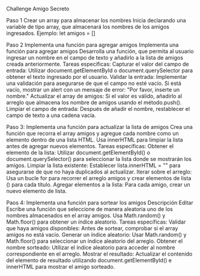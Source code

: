 Challenge Amigo Secreto

Paso 1 Crear un array para almacenar los nombres Inicia declarando una variable de tipo array, que almacenará los nombres de los amigos ingresados.
Ejemplo: let amigos = []

Paso 2 Implementa una función para agregar amigos Implementa una función para agregar amigos Desarrolla una función, que permita al usuario ingresar un nombre en el campo de texto y añadirlo a la lista de amigos creada anteriormente.
Tareas específicas:
Capturar el valor del campo de entrada: Utilizar document.getElementById o document.querySelector para obtener el texto ingresado por el usuario.
Validar la entrada: Implementar una validación para asegurarse de que el campo no esté vacío. Si está vacío, mostrar un alert con un mensaje de error: "Por favor, inserte un nombre."
Actualizar el array de amigos: Si el valor es válido, añadirlo al arreglo que almacena los nombre de amigos usando el método.push().
Limpiar el campo de entrada: Después de añadir el nombre, restablecer el campo de texto a una cadena vacía.

Paso 3: Implementa una función para actualizar la lista de amigos Crea una función que recorra el array amigos y agregue cada nombre como un elemento dentro de una lista HTML. Usa innerHTML para limpiar la lista antes de agregar nuevos elementos.
Tareas específicas:
Obtener el elemento de la lista: Utilizar document.getElementById() o document.querySelector() para seleccionar la lista donde se mostrarán los amigos.
Limpiar la lista existente: Establecer lista.innerHTML = "" para asegurarse de que no haya duplicados al actualizar.
Iterar sobre el arreglo: Usa un bucle for para recorrer el arreglo amigos y crear elementos de lista () para cada título.
Agregar elementos a la lista: Para cada amigo, crear un nuevo elemento de lista.

Paos 4: Implementa una función para sortear los amigos
Descripción Editar Escribe una función que seleccione de manera aleatoria uno de los nombres almacenados en el array amigos. Usa Math.random() y Math.floor() para obtener un índice aleatorio.
Tareas específicas:
Validar que haya amigos disponibles: Antes de sortear, comprobar si el array amigos no está vacío.
Generar un índice aleatorio: Usar Math.random() y Math.floor() para seleccionar un índice aleatorio del arreglo.
Obtener el nombre sorteado: Utilizar el índice aleatorio para acceder al nombre correspondiente en el arreglo.
Mostrar el resultado: Actualizar el contenido del elemento de resultado utilizando document.getElementById() e innerHTML para mostrar el amigo sorteado.
